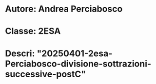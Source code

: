 # Autore: Andrea Perciabosco
# Classe: 2ESA
# Descri: "20250401-2esa-Perciabosco-divisione-sottrazioni-successive-postC"
